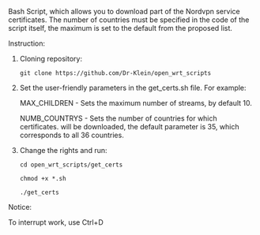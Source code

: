 Bash Script, which allows you to download part of the Nordvpn service certificates. 
The number of countries must be specified in the code of the script itself, the maximum is set to the default from the proposed list. 

Instruction:

1. Cloning repository:

	```git clone https://github.com/Dr-Klein/open_wrt_scripts```
	
2. Set the user-friendly parameters in the get_certs.sh file. For example:
	
	MAX_CHILDREN - Sets the maximum number of streams, by default 10.
	
	NUMB_COUNTRYS - Sets the number of countries for which certificates. 
	will be downloaded, the default parameter is 35, which corresponds to all 36 countries.

3. Change the rights and run:
	
	```cd open_wrt_scripts/get_certs```
	
	```chmod +x *.sh```
	
	```./get_certs```

Notice:

To interrupt work, use Ctrl+D
